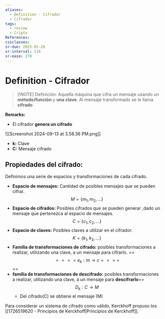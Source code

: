 ```yaml
---
aliases:
  - Definition - Cifrador
  - Cifrador
tags:
  - review
  - Cripto
References: 
cssclasses:
sr-due: 2025-02-26
sr-interval: 116
sr-ease: 270
---
```

# Definition - Cifrador

> [!NOTE] Definición: 
> Aquella máquina que cifra un mensaje usando un **método/función** y **una clave**. 
> Al mensaje transformado se le llama **cifrado**

**Remarks:**
+ El cifrador **genera un cifrado**

![[Screenshot 2024-09-13 at 3.58.36 PM.png]]

+ **k:** Clave
+ **C:** Mensaje cifrado
## Propiedades del cifrado:
Definimos una serie de espacios y transformaciones de cada cifrado. 
+ **Espacio de mensajes:** Cantidad de posibles mensajes que se pueden cifrar.
$$
M = \{m_1,m_2,...\}
$$
+ **Espacio de cifrados:** Posibles cifrados que se pueden generar ,dado un mensaje que pertenezca al espacio de mensajes.
$$
C = \{c_1,c_2,...\}
$$
+ **Espacio de claves:** Posibles claves a utilizar en el cifrador. 
$$
K = \{k_1,k_2,...\}
$$
+ **Familia de transformaciones de cifrado:** posibles transformaciones a realizar, utilizando una clave, a un mensaje para cifrarlo. 
==$$==
==e_k : m \rightarrow c==
==$$==
+ **familia de transformaciones de descifrado:** posibles transformaciones a realizar, utilizando una clave, a un mensaje para **descifrarlo**==
$$
D_k: C \rightarrow M
$$
	+ Del cifrado(C) se obtiene el mensaje (M)

Para considerar un sistema de cifrado como válido, Kerckhoff propuso los [[1726519620 - Principios de Kerckhoff|Principios de Kerckhoff]]. 